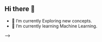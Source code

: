 ## Hi there 👋


- 🔭 I’m currently Exploring new concepts.
- 🌱 I’m currently learning Machine Learning.
  
-->
